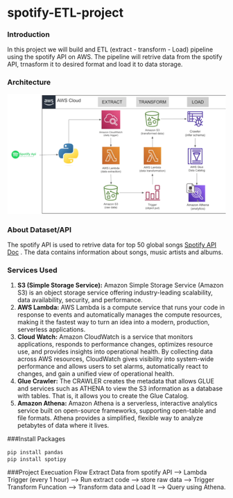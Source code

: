 # spotify-ETL-project

### Introduction
In this project we will build and ETL (extract - transform - Load) pipeline using the spotify API on AWS. The pipeline will retrive data from the spotify API, trnasform it to desired format and load it to data storage.

### Architecture
![Pipeline Architecture Daigram.](https://github.com/shubham031194/spotify-ETL-project/blob/df9ae4054621b25e9a05e127ec4ae51522fe4eb5/ETL_pipeline.png)

### About Dataset/API
The spotify API is used to retrive data for top 50 global songs [Spotify API Doc](https://developer.spotify.com/documentation/web-api) .
The data contains information about songs, music artists and albums.

### Services Used
1. **S3 (Simple Storage Service):** Amazon Simple Storage Service (Amazon S3) is an object storage service offering industry-leading scalability, data availability, security, and performance.
2. **AWS Lambda:** AWS Lambda is a compute service that runs your code in response to events and automatically manages the compute resources, making it the fastest way to turn an idea into a modern, production, serverless applications.
3. **Cloud Watch:** Amazon CloudWatch is a service that monitors applications, responds to performance changes, optimizes resource use, and provides insights into operational health. By collecting data across AWS resources, CloudWatch gives visibility into system-wide performance and allows users to set alarms, automatically react to changes, and gain a unified view of operational health.
4. **Glue Crawler:** The CRAWLER creates the metadata that allows GLUE and services such as ATHENA to view the S3 information as a database with tables. That is, it allows you to create the Glue Catalog.
5. **Amazon Athena:** Amazon Athena is a serverless, interactive analytics service built on open-source frameworks, supporting open-table and file formats. Athena provides a simplified, flexible way to analyze petabytes of data where it lives.

###Install Packages
```
pip install pandas
pip install spotipy
```

###Project Execuation Flow
Extract Data from spotify API --> Lambda Trigger (every 1 hour) --> Run extract code --> store raw data --> Trigger Transform Funcation --> Transform data and Load It --> Query using Athena.
